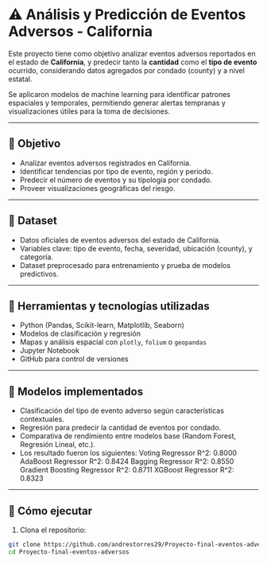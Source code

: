 # ⚠️ Análisis y Predicción de Eventos Adversos - California

Este proyecto tiene como objetivo analizar eventos adversos reportados en el estado de **California**, y predecir tanto la **cantidad** como el **tipo de evento** ocurrido, considerando datos agregados por condado (county) y a nivel estatal.

Se aplicaron modelos de machine learning para identificar patrones espaciales y temporales, permitiendo generar alertas tempranas y visualizaciones útiles para la toma de decisiones.

---

## 🎯 Objetivo

- Analizar eventos adversos registrados en California.
- Identificar tendencias por tipo de evento, región y periodo.
- Predecir el número de eventos y su tipología por condado.
- Proveer visualizaciones geográficas del riesgo.

---

## 📁 Dataset

- Datos oficiales de eventos adversos del estado de California.
- Variables clave: tipo de evento, fecha, severidad, ubicación (county), y categoría.
- Dataset preprocesado para entrenamiento y prueba de modelos predictivos.

---

## 🧰 Herramientas y tecnologías utilizadas

- Python (Pandas, Scikit-learn, Matplotlib, Seaborn)
- Modelos de clasificación y regresión
- Mapas y análisis espacial con `plotly`, `folium` o `geopandas` 
- Jupyter Notebook
- GitHub para control de versiones

---

## 🤖 Modelos implementados

- Clasificación del tipo de evento adverso según características contextuales.
- Regresión para predecir la cantidad de eventos por condado.
- Comparativa de rendimiento entre modelos base (Random Forest, Regresión Lineal, etc.).
- Los resultado fueron los siguientes:
Voting Regressor R^2: 0.8000
AdaBoost Regressor R^2: 0.8424
Bagging Regressor R^2: 0.8550
Gradient Boosting Regressor R^2: 0.8711
XGBoost Regressor R^2: 0.8323

---

## 🚀 Cómo ejecutar

1. Clona el repositorio:
```bash
git clone https://github.com/andrestorres29/Proyecto-final-eventos-adversos.git
cd Proyecto-final-eventos-adversos
